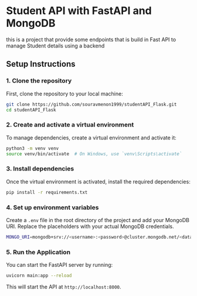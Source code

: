 
# Student API with FastAPI and MongoDB

this is a project that provide some endpoints that is build in Fast API to manage Student details using a backend

## Setup Instructions

### 1. Clone the repository
First, clone the repository to your local machine:

```bash
git clone https://github.com/souravmenon1999/studentAPI_Flask.git
cd studentAPI_Flask
```

### 2. Create and activate a virtual environment
To manage dependencies, create a virtual environment and activate it:

```bash
python3 -m venv venv
source venv/bin/activate  # On Windows, use `venv\Scripts\activate`
```

### 3. Install dependencies
Once the virtual environment is activated, install the required dependencies:

```bash
pip install -r requirements.txt
```

### 4. Set up environment variables
Create a `.env` file in the root directory of the project and add your MongoDB URI. Replace the placeholders with your actual MongoDB credentials.

```bash
MONGO_URI=mongodb+srv://<username>:<password>@cluster.mongodb.net/<database_name>
```

### 5. Run the Application
You can start the FastAPI server by running:

```bash
uvicorn main:app --reload
```

This will start the API at `http://localhost:8000`.




